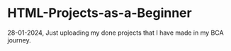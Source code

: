 # HTML-Projects-as-a-Beginner
28-01-2024, Just uploading my done projects that I have made in my BCA journey.
